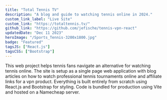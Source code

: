 ```yaml
---
title: "Total Tennis TV"
description: "A blog and guide to watching tennis online in 2024."
custom_link_label: "Live Site"
custom_link: "https://totaltennis.tv/"
github_link: "https://github.com/jefische/tennis-vpn-react"
updatedDate: "Dec 11 2023"
heroImage: "/Sports_Tennis-3200x1800.jpg"
badge: "Featured"
tagsJS: ["React.js"]
tagsCSS: ["Bootstrap"]
---
```


This web project helps tennis fans navigate an alternative for watching tennis online. The site is setup as a single page web application with blog articles on how to watch professional tennis tournaments online and affiliate links for a vpn product. Everything is built entirely from scratch using React.js and Bootstrap for styling. Code is bundled for production using Vite and hosted on a Namecheap server.